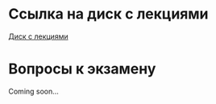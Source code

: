 # Ссылка на диск с лекциями
[Диск с лекциями](https://drive.google.com/drive/folders/1JhcJyFu9Z-pGhnDbtic6cF7rWl_8nUgc?usp=drive_link)
# Вопросы к экзамену
Coming soon...